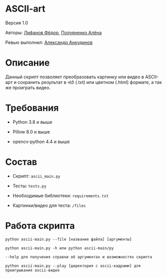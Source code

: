 # ASCII-art
Версия 1.0

Авторы: [Лифанов Фёдор](https://github.com/amagoosebitch), [Полуяненко Алёна](https://github.com/NiripsaKakVsegda)

Ревью выполнил: [Александр Анкудинов](https://github.com/xelez)
# Описание
Данный скрипт позволяет преобразовать картинку или видео в ASCII-арт и сохранить результат в ч\б (.txt) или цветном (.html) формате, а так же проиграть видео.
# Требования
* Python 3.8 и выше

* Pillow 8.0 и выше

* opencv-python 4.4 и выше
# Состав
* Скрипт: `ascii_main.py`

* Тесты: `tests.py`

* Необходимые библиотеки: `requirements.txt`

* Картинки/видео для теста: `/files`
# Работа скрипта
```
python ascii-main.py --file [название файла] [аргументы]
```
```
python ascii-main.py -h или python ascii-main/py 
```
```
--help для получения справки об аргументах и возможностях скрипта
```
```
python ascii-main.py --play [директория с ascii-кадрами] для проигрывания ascii-видео
```
